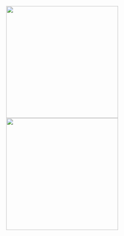 <p>
  <img height="300em" src="https://dota2.ru/img/heroes/techies/techies.png" />
  <img height="300em" src="http://dotaskills.ru/wp-content/uploads/2016/11/Pudge-hook.png"/>
</p>
